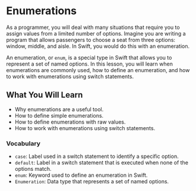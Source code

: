 # Enumerations

As a programmer, you will deal with many situations that require you to assign values from a limited number of options. Imagine you are writing a program that allows passengers to choose a seat from three options: window, middle, and aisle. In Swift, you would do this with an enumeration.

An enumeration, or `enum`, is a special type in Swift that allows you to represent a set of named options. In this lesson, you will learn when enumerations are commonly used, how to define an enumeration, and how to work with enumerations using switch statements.

## What You Will Learn
- Why enumerations are a useful tool.
- How to define simple enumerations.
- How to define enumerations with raw values.
- How to work with enumerations using switch statements.

### Vocabulary
- `case`: Label used in a switch statement to identify a specific option.
- `default`: Label in a switch statement that is executed when none of the options match.
- `enum`: Keyword used to define an enumeration in Swift.
- `Enumeration`: Data type that represents a set of named options.
